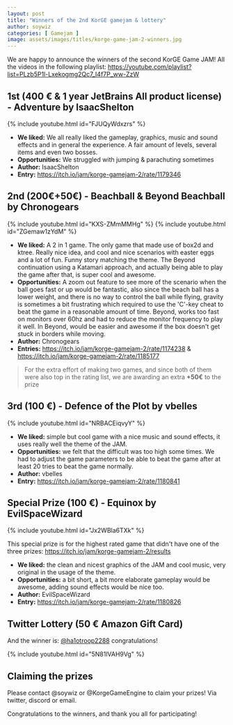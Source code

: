 ```yaml
---
layout: post
title: "Winners of the 2nd KorGE gamejam & lottery"
author: soywiz
categories: [ Gamejam ]
image: assets/images/titles/korge-game-jam-2-winners.jpg
---
```


We are happy to announce the winners of the second KorGE Game JAM! All the videos in the following playlist: <https://youtube.com/playlist?list=PLzb5P1l-Lxekogmg2Qc7_I4f7P_ww-ZzW>

## 1st (400 € & 1 year JetBrains All product license) - Adventure by IsaacShelton

{% include youtube.html id="FJUQyWdxzrs" %}

* **We liked:** We all really liked the gameplay, graphics, music and sound effects and in general the experience. A fair amount of levels, several items and even two bosses.
* **Opportunities:** We struggled with jumping & parachuting sometimes
* **Author:** IsaacShelton
* **Entry:** <https://itch.io/jam/korge-gamejam-2/rate/1179346>

## 2nd (200€+50€) - Beachball & Beyond Beachball by Chronogears

{% include youtube.html id="KXS-ZMmMMHg" %}
{% include youtube.html id="ZGemaw1zYdM" %}

* **We liked:** A 2 in 1 game. The only game that made use of box2d and ktree. Really nice idea, and cool and nice scenarios with easter eggs and a lot of fun. Funny story matching the theme. The Beyond continuation using a Katamari approach, and actually being able to play the game after that, is super cool and awesome.
* **Opportunities:** A zoom out feature to see more of the scenario when the ball goes fast or up would be fantastic, also since the beach ball has a lower weight, and there is no way to control the ball while flying, gravity is sometimes a bit frustrating which required to use the 'C'-key cheat to beat the game in a reasonable amount of time. Beyond, works too fast on monitors over 60hz and had to reduce the monitor frequency to play it well. In Beyond, would be easier and awesome if the box doesn't get stuck in borders while moving.
* **Author:** Chronogears
* **Entries:** <https://itch.io/jam/korge-gamejam-2/rate/1174238> & <https://itch.io/jam/korge-gamejam-2/rate/1185177>

> For the extra effort of making two games, and since both of them were also top in the rating list, we are awarding an extra **+50€** to the prize

## 3rd (100 €) - Defence of the Plot by vbelles

{% include youtube.html id="NRBACEiqvyY" %}

* **We liked:** simple but cool game with a nice music and sound effects, it uses really well the theme of the JAM.
* **Opportunities:** we felt that the difficult was too high some times. We had to adjust the game parameters to be able to beat the game after at least 20 tries to beat the game normally.
* **Author:** vbelles
* **Entry:** <https://itch.io/jam/korge-gamejam-2/rate/1180841>

## Special Prize (100 €) - Equinox by EvilSpaceWizard

{% include youtube.html id="Jx2WBla6TXk" %}

This special prize is for the highest rated game that didn't have one of the three prizes: <https://itch.io/jam/korge-gamejam-2/results>

* **We liked:** the clean and nicest graphics of the JAM and cool music, very original in the usage of the theme.
* **Opportunities:** a bit short, a bit more elaborate gameplay would be awesome, adding sound effects would be nice too.
* **Author:** EvilSpaceWizard
* **Entry:** <https://itch.io/jam/korge-gamejam-2/rate/1180826>

## Twitter Lottery (50 € Amazon Gift Card)

And the winner is: [@ha1otroop2288](https://twitter.com/ha1otroop2288) congratulations!

{% include youtube.html id="5N81lVAH9Vg" %}

## Claiming the prizes

Please contact @soywiz or @KorgeGameEngine to claim your prizes! Via twitter, discord or email.

Congratulations to the winners, and thank you all for participating!